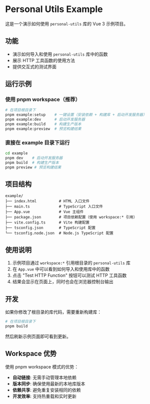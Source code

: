 # Personal Utils Example

这是一个演示如何使用 `personal-utils` 库的 Vue 3 示例项目。

## 功能

- 演示如何导入和使用 `personal-utils` 库中的函数
- 展示 HTTP 工具函数的使用方法
- 提供交互式的测试界面

## 运行示例

### 使用 pnpm workspace（推荐）

```bash
# 在项目根目录下
pnpm example:setup    # 一键设置（安装依赖 + 构建库 + 启动开发服务器）
pnpm example:dev      # 启动开发服务器
pnpm example:build    # 构建生产版本
pnpm example:preview  # 预览构建结果
```

### 直接在 example 目录下运行

```bash
cd example
pnpm dev    # 启动开发服务器
pnpm build  # 构建生产版本
pnpm preview # 预览构建结果
```

## 项目结构

```
example/
├── index.html          # HTML 入口文件
├── main.ts             # TypeScript 入口文件
├── App.vue             # Vue 主组件
├── package.json        # 项目依赖配置（使用 workspace:* 引用）
├── vite.config.ts      # Vite 构建配置
├── tsconfig.json       # TypeScript 配置
└── tsconfig.node.json  # Node.js TypeScript 配置
```

## 使用说明

1. 示例项目通过 `workspace:*` 引用根目录的 `personal-utils` 库
2. 在 `App.vue` 中可以看到如何导入和使用库中的函数
3. 点击 "Test HTTP Function" 按钮可以测试 HTTP 工具函数
4. 结果会显示在页面上，同时也会在浏览器控制台输出

## 开发

如果你修改了根目录的库代码，需要重新构建库：

```bash
# 在项目根目录下
pnpm build
```

然后刷新示例页面即可看到更新。

## Workspace 优势

使用 pnpm workspace 模式的优势：

- **自动链接**: 无需手动管理本地依赖
- **版本同步**: 确保使用最新的本地库版本
- **依赖共享**: 避免重复安装相同的依赖
- **开发效率**: 支持热重载和实时更新
